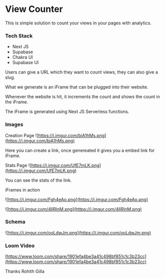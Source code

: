 # View Counter

This is simple solution to count your views in your pages with analytics.

### Tech Stack

- Next JS
- Supabase
- Chakra UI
- Supabase UI

Users can give a URL which they want to count views, they can also give a slug.

What we generate is an iFrame that can be plugged into their website.

Whenever the website is hit, it increments the count and shows the count in the iFrame.

The iFrame is generated using Next JS Serverless functions.

### Images

Creation Page ![https://i.imgur.com/bjA1hMs.png](https://i.imgur.com/bjA1hMs.png)

Here you can create a link, once genereated it gives you a embed link for iFrame.

Stats Page
![https://i.imgur.com/UfE7mLK.png](https://i.imgur.com/UfE7mLK.png)

You can see the stats of the link.

iFrames in action

![https://i.imgur.com/Fgh4eAo.png](https://i.imgur.com/Fgh4eAo.png)

![https://i.imgur.com/4llRlnM.png](https://i.imgur.com/4llRlnM.png)

### Schema

![https://i.imgur.com/ooLdwJm.png](https://i.imgur.com/ooLdwJm.png)

### Loom Video

[https://www.loom.com/share/1901efa4be3a41c498bf851c1c3b23cc](https://www.loom.com/share/1901efa4be3a41c498bf851c1c3b23cc)

Thanks
Rohith Gilla
